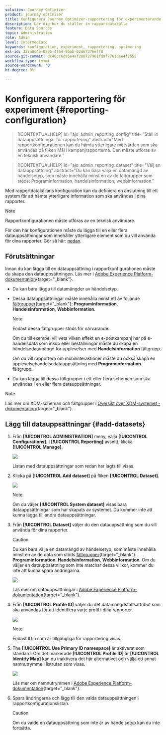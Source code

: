 ```yaml
---
solution: Journey Optimizer
product: journey optimizer
title: Konfigurera Journey Optimizer-rapportering för experimenterande
description: Lär dig hur du ställer in rapportdatakälla
feature: Data Sources
topic: Administration
role: Admin
level: Intermediate
keywords: konfiguration, experiment, rapportering, optimering
exl-id: 327a0c45-0805-4f64-9bab-02d67276eff8
source-git-commit: dc48cc6d95e4af288727961fd9f7761dee4f2552
workflow-type: tm+mt
source-wordcount: '0'
ht-degree: 0%

---
```


# Konfigurera rapportering för experiment {#reporting-configuration}

>[!CONTEXTUALHELP]
>id="ajo_admin_reporting_config"
>title="Ställ in datauppsättningar för rapportering"
>abstract="Med rapportkonfigurationen kan du hämta ytterligare mätvärden som ska användas på fliken Mål i kampanjrapporterna. Den måste utföras av en teknisk användare."

>[!CONTEXTUALHELP]
>id="ajo_admin_reporting_dataset"
>title="Välj en datauppsättning"
>abstract="Du kan bara välja en datamängd av händelsetyp, som måste innehålla minst en av de fältgrupper som stöds: Programinformation, handelsinformation, webbinformation."

Med rapportdatakällans konfiguration kan du definiera en anslutning till ett system för att hämta ytterligare information som ska användas i dina rapporter.

<!--The reporting data source configuration allows you to retrieve additional metrics that will be used in the **[!UICONTROL Objectives]** tab of your campaign reports. [Learn more](content-experiment.md#objectives-global)-->

>[!NOTE]
>
>Rapportkonfigurationen måste utföras av en teknisk användare. <!--Rights?-->

För den här konfigurationen måste du lägga till en eller flera datauppsättningar som innehåller ytterligare element som du vill använda för dina rapporter. Gör så här: [nedan](#add-datasets).

<!--
➡️ [Discover this feature in video](#video)
-->

## Förutsättningar


Innan du kan lägga till en datauppsättning i rapportkonfigurationen måste du skapa den datauppsättningen. Läs mer i [Adobe Experience Platform-dokumentation](https://experienceleague.adobe.com/docs/experience-platform/catalog/datasets/user-guide.html#create){target="_blank"}.

* Du kan bara lägga till datamängder av händelsetyp.

* Dessa datauppsättningar måste innehålla minst ett av följande [fältgrupper](https://experienceleague.adobe.com/docs/experience-platform/xdm/tutorials/create-schema-ui.html#field-group){target="_blank"}: **Programinformation**, **Handelsinformation**, **Webbinformation**.

   >[!NOTE]
   >
   >Endast dessa fältgrupper stöds för närvarande.

   Om du till exempel vill veta vilken effekt en e-postkampanj har på e-handelsdata som inköp eller beställningar måste du skapa en händelsedatamängd för upplevelser med **Handelsinformation** fältgrupp.

   Om du vill rapportera om mobilinteraktioner måste du också skapa en upplevelsehändelsedatauppsättning med **Programinformation** fältgrupp.

   <!--The metrics corresponding to each field group are listed [here](#objective-list).-->

* Du kan lägga till dessa fältgrupper i ett eller flera scheman som ska användas i en eller flera datauppsättningar.

>[!NOTE]
>
>Läs mer om XDM-scheman och fältgrupper i [Översikt över XDM-systemet - dokumentation](https://experienceleague.adobe.com/docs/experience-platform/xdm/home.html?lang=sv){target="_blank"}.

<!--
## Objectives corresponding to each field group {#objective-list}

The table below shows which metrics will be added to the **[!UICONTROL Objectives]** tab of your campaign reports for each field group.

| Field group | Objectives |
|--- |--- |
| Commerce Details | Price Total<br>Payment Amount<br>(Unique) Checkouts<br>(Unique) Product List Adds<br>(Unique) Product List Opens<br>(Unique) Product List Removal<br>(Unique) Product List Views<br>(Unique) Product Views<br>(Unique) Purchases<br>(Unique) Save For Laters<br>Product Price Total<br>Product Quantity |
| Application Details | (Unique) App Launches<br>First App Launches<br>(Unique) App Installs<br>(Unique) App Upgrades |
| Web Details | (Unique) Page Views |
-->

## Lägg till datauppsättningar {#add-datasets}

1. Från **[!UICONTROL ADMINISTRATION]** meny, välja **[!UICONTROL Configurations]**. I  **[!UICONTROL Reporting]** avsnitt, klicka **[!UICONTROL Manage]**.

   ![](assets/reporting-config-menu.png)

   Listan med datauppsättningar som redan har lagts till visas.

1. Klicka på **[!UICONTROL Add dataset]** på fliken **[!UICONTROL Dataset]**.

   ![](assets/reporting-config-add.png)

   >[!NOTE]
   >
   >Om du väljer **[!UICONTROL System dataset]** visas bara datauppsättningar som har skapats av systemet. Du kommer inte att kunna lägga till andra datauppsättningar.

1. Från **[!UICONTROL Dataset]** väljer du den datauppsättning som du vill använda för dina rapporter.

   >[!CAUTION]
   >
   >Du kan bara välja en datamängd av händelsetyp, som måste innehålla minst en av de data som stöds [fältgrupper](https://experienceleague.adobe.com/docs/experience-platform/xdm/tutorials/create-schema-ui.html#field-group){target="_blank"}: **Programinformation**, **Handelsinformation**, **Webbinformation**. Om du väljer en datauppsättning som inte matchar dessa villkor, kommer du inte att kunna spara ändringarna.

   ![](assets/reporting-config-datasets.png)

   Läs mer om datauppsättningar i [Adobe Experience Platform-dokumentation](https://experienceleague.adobe.com/docs/experience-platform/catalog/datasets/overview.html){target="_blank"}.

1. Från **[!UICONTROL Profile ID]** väljer du det datamängdsfältsattribut som ska användas för att identifiera varje profil i dina rapporter.

   ![](assets/reporting-config-profile-id.png)

   >[!NOTE]
   >
   >Endast ID:n som är tillgängliga för rapportering visas.

1. The **[!UICONTROL Use Primary ID namespace]** är aktiverat som standard. Om det markerade **[!UICONTROL Profile ID]** är **[!UICONTROL Identity Map]** kan du inaktivera det här alternativet och välja ett annat namnutrymme i listrutan som visas.

   ![](assets/reporting-config-namespace.png)

   Läs mer om namnutrymmen i [Adobe Experience Platform-dokumentation](https://experienceleague.adobe.com/docs/experience-platform/identity/namespaces.html?lang=sv){target="_blank"}.

1. Spara ändringarna och lägg till den valda datauppsättningen i rapportkonfigurationslistan.

   >[!CAUTION]
   >
   >Om du valde en datauppsättning som inte är av händelsetyp kan du inte fortsätta.

<!--
When building your campaign reports, you can now see the metrics corresponding to the field groups used in the datasets you added. Go to the **[!UICONTROL Objectives]** tab and select the metrics of your choice to better fine-tune your reports. [Learn more](content-experiment.md#objectives-global)

![](assets/reporting-config-objectives.png)

>[!NOTE]
>
>If you add several datasets, all data from all datasets will be available for reporting.


## How-to video {#video}

Understand how to configure Experience Platform reporting data sources.

>[!VIDEO]()
-->

